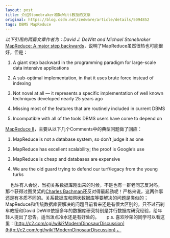 ```yaml
---
layout: post
title: 介绍Stonebraker和DeWitt教授的文章
original: https://blog.csdn.net/zedware/article/details/5094852
tags: DBMS MapReduce
---
```


*以下引用的两篇文章作者为：David J. DeWitt and Michael Stonebraker* 
[MapReduce: A major step backwards](http://databasecolumn.vertica.com/database-innovation/mapreduce-a-major-step-backwards/ "MapReduce: A major step backwards")，说明了MapReduce虽然很热也可能很好，但是： 
1. A giant step backward in the programming paradigm for large-scale data intensive applications  

2. A sub-optimal implementation, in that it uses brute force instead of indexing
3. Not novel at all — it represents a specific implementation of well known techniques developed nearly 25 years ago
4. Missing most of the features that are routinely included in current DBMS 
5. Incompatible with all of the tools DBMS users have come to depend on

[MapReduce II](http://databasecolumn.vertica.com/database-innovation/mapreduce-ii/ "MapReduce II")，主要从以下几个Comments中的典型问题做了回应：
1. MapReduce is not a database system, so don’t judge it as one  

2. MapReduce has excellent scalability; the proof is Google’s use 
3. MapReduce is cheap and databases are expensive 
4. We are the old guard trying to defend our turf/legacy from the young turks

    也许有人会说，当初关系数据库刚出来的时候，不是也有一群老同志反对吗，那个获得过图灵奖的[Charles Bachman](http://en.wikipedia.org/wiki/Charles_Bachman)还反对得最起劲呢！严格来说，这两件事还是有本质不同的。关系数据库和网状数据库等要解决的问题是类似的；MapReduce和传统数据库要解决的问题目前看来还是有很大区别的。只不过石刹车教授和David DeWitt依据多年的数据库研究特别是并行数据库研究经验，给年轻人提出了忠告。适当泼点冷水还是有好处的。
 
   p.s. 喜欢吵架的同学可以看这里：[http://c2.com/cgi/wiki?ModernDinosaurDiscussion](http://c2.com/cgi/wiki?ModernDinosaurDiscussion) 。
 
